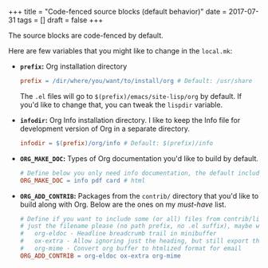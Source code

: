 +++
title = "Code-fenced source blocks (default behavior)"
date = 2017-07-31
tags = []
draft = false
+++

The source blocks are code-fenced by default.

Here are few variables that you might like to change in the `local.mk`:

-   **`prefix`:** Org installation directory

    ```makefile
    prefix = /dir/where/you/want/to/install/org # Default: /usr/share
    ```

    The `.el` files will go to `$(prefix)/emacs/site-lisp/org` by
                 default. If you'd like to change that, you can tweak the
                 `lispdir` variable.
-   **`infodir`:** Org Info installation directory. I like to keep the
    Info file for development version of Org in a separate
    directory.

    ```makefile
    infodir = $(prefix)/org/info # Default: $(prefix)/info
    ```
-   **`ORG_MAKE_DOC`:** Types of Org documentation you'd like to build by
    default.

    ```makefile
    # Define below you only need info documentation, the default includes html and pdf
    ORG_MAKE_DOC = info pdf card # html
    ```
-   **`ORG_ADD_CONTRIB`:** Packages from the `contrib/` directory that
    you'd like to build along with Org. Below are the ones on my
    _must-have_ list.

    ```makefile
    # Define if you want to include some (or all) files from contrib/lisp
    # just the filename please (no path prefix, no .el suffix), maybe with globbing
    #   org-eldoc - Headline breadcrumb trail in minibuffer
    #   ox-extra - Allow ignoring just the heading, but still export the body of those headings
    #   org-mime - Convert org buffer to htmlized format for email
    ORG_ADD_CONTRIB = org-eldoc ox-extra org-mime
    ```
